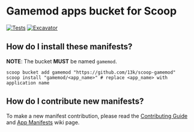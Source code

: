 # Gamemod apps bucket for Scoop

[![Tests](https://github.com/13k/scoop-gamemod/actions/workflows/ci.yml/badge.svg)](https://github.com/13k/scoop-gamemod/actions/workflows/ci.yml)
[![Excavator](https://github.com/13k/scoop-gamemod/actions/workflows/excavator.yml/badge.svg)](https://github.com/13k/scoop-gamemod/actions/workflows/excavator.yml)

## How do I install these manifests?

**NOTE**: The bucket **MUST** be named `gamemod`.

```pwsh
scoop bucket add gamemod "https://github.com/13k/scoop-gamemod"
scoop install "gamemod/<app_name>" # replace <app_name> with application name
```

## How do I contribute new manifests?

To make a new manifest contribution, please read the [Contributing
Guide](https://github.com/ScoopInstaller/.github/blob/main/.github/CONTRIBUTING.md)
and [App Manifests](https://github.com/ScoopInstaller/Scoop/wiki/App-Manifests)
wiki page.
